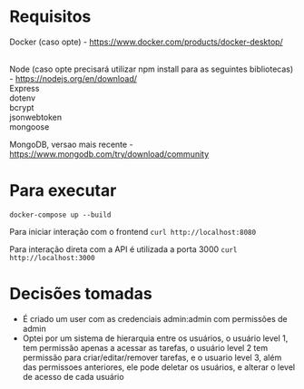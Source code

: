 Requisitos
=============
Docker (caso opte) - https://www.docker.com/products/docker-desktop/<br><br>

Node (caso opte precisará utilizar npm install para as seguintes bibliotecas) - https://nodejs.org/en/download/<br>
Express<br>
dotenv<br>
bcrypt<br>
jsonwebtoken<br>
mongoose<br>

MongoDB, versao mais recente - https://www.mongodb.com/try/download/community


Para executar
=============
`docker-compose up --build`

Para iniciar interação com o frontend
`curl http://localhost:8080`

Para interação direta com a API é utilizada a porta 3000
`curl http://localhost:3000`

Decisões tomadas
================

- É criado um user com as credenciais admin:admin com permissões de admin
- Optei por um sistema de hierarquia entre os usuários, o usuário level 1, tem permissão apenas a acessar as tarefas, o usuário level 2 tem permissão para criar/editar/remover tarefas, e o usuario level 3, além das permissoes anteriores, ele pode deletar os usuários, e alterar o level de acesso de cada usuário